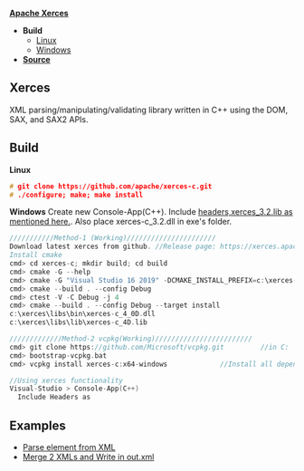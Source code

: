 **[Apache Xerces](https://xerces.apache.org/xerces-c/index.html)**
- **Build**
  - [Linux](#linux)
  - [Windows](#win)
- **[Source](#src)**

## Xerces
XML parsing/manipulating/validating library written in C++ using the DOM, SAX, and SAX2 APIs.

## Build
<a name=linux></a>
**Linux**
```c
# git clone https://github.com/apache/xerces-c.git
# ./configure; make; make install
```
<a name=win></a>
**Windows**
Create new Console-App(C++). Include [headers,xerces_3.2.lib as mentioned here.](/Libraries/Static_Dynamic). Also place xerces-c_3.2.dll in exe's folder.
```c
///////////Method-1 (Working)//////////////////////
Download latest xerces from github. //Release page: https://xerces.apache.org/xerces-c/download.cgi. Extract in c:\
Install cmake
cmd> cd xerces-c; mkdir build; cd build
cmd> cmake -G --help
cmd> cmake -G "Visual Studio 16 2019" -DCMAKE_INSTALL_PREFIX=c:\xerces-c\libs c:\xerces-c//path_to_xerces-c_source_having_CMakeLists.txt
cmd> cmake --build . --config Debug
cmd> ctest -V -C Debug -j 4
cmd> cmake --build . --config Debug --target install
c:\xerces\libs\bin\xerces-c_4_0D.dll
c:\xerces\libs\lib\xerces-c_4D.lib

/////////////Method-2 vcpkg(Working)////////////////////////
cmd> git clone https://github.com/Microsoft/vcpkg.git         //in C:      //https://vcpkg.io/en/getting-started.html
cmd> bootstrap-vcpkg.bat
cmd> vcpkg install xerces-c:x64-windows             //Install all dependencies, compiles and xerces libs in C:\vcpkg\packages

//Using xerces functionality
Visual-Studio > Console-App(C++) 
  Include Headers as 
```

<a name=src></a>
## Examples
- [Parse element from XML](Parse_Element_From_XML_File.md)
- [Merge 2 XMLs and Write in out.xml](Merge_2_XMLs_and_Write_in_out_xml.md)

